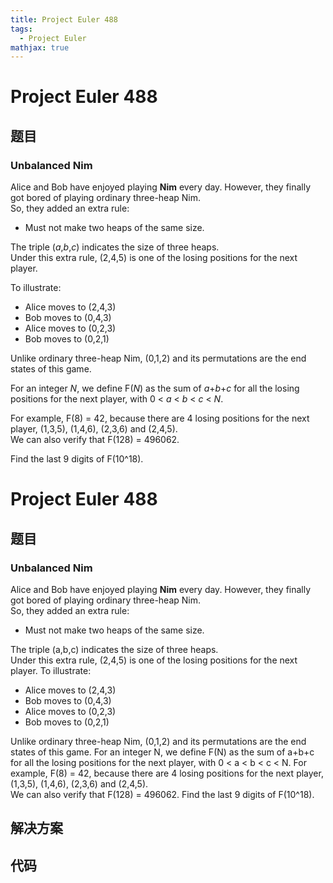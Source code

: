 ```yaml
---
title: Project Euler 488
tags:
  - Project Euler
mathjax: true
---
```

<escape><!-- more --></escape>
    
# Project Euler 488
## 题目
### Unbalanced Nim

Alice and Bob have enjoyed playing <b>Nim</b> every day. However, they finally got bored of playing ordinary three-heap Nim.<br />
So, they added an extra rule:

- Must not make two heaps of the same size.

The triple (<var>a</var>,<var>b</var>,<var>c</var>) indicates the size of three heaps.<br />
Under this extra rule, (2,4,5) is one of the losing positions for the next player.

To illustrate:<br />
- Alice moves to (2,4,3)<br />
- Bob   moves to (0,4,3)<br />
- Alice moves to (0,2,3)<br />
- Bob   moves to (0,2,1)

Unlike ordinary three-heap Nim, (0,1,2) and its permutations are the end states of this game.

For an integer <var>N</var>, we define F(<var>N</var>) as the sum of <var>a</var>+<var>b</var>+<var>c</var> for all the losing positions for the next player, with 0 < <var>a</var> < <var>b</var> < <var>c</var> < <var>N</var>.

For example, F(8) = 42, because there are 4 losing positions for the next player, (1,3,5), (1,4,6), (2,3,6) and (2,4,5).<br />
We can also verify that F(128) = 496062.

Find the last 9 digits of F(10^18).


# Project Euler 488
## 题目
### Unbalanced Nim

Alice and Bob have enjoyed playing **Nim** every day. However, they finally got bored of playing ordinary three-heap Nim.<br>So, they added an extra rule:
<ul>
<li>Must not make two heaps of the same size.</li>
</ul>
The triple (a,b,c) indicates the size of three heaps.<br>Under this extra rule, (2,4,5) is one of the losing positions for the next player.
To illustrate:
<ul>
<li>Alice moves to (2,4,3)</li>
<li>Bob   moves to (0,4,3)</li>
<li>Alice moves to (0,2,3)</li>
<li>Bob   moves to (0,2,1)</li>
</ul>
Unlike ordinary three-heap Nim, (0,1,2) and its permutations are the end states of this game.
For an integer N, we define F(N) as the sum of a+b+c for all the losing positions for the next player, with 0 < a < b < c < N.
For example, F(8) = 42, because there are 4 losing positions for the next player, (1,3,5), (1,4,6), (2,3,6) and (2,4,5).<br>We can also verify that F(128) = 496062.
Find the last 9 digits of F(10^18).


## 解决方案


## 代码


